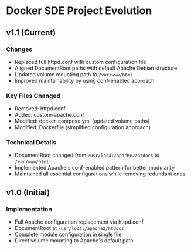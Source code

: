 # Docker SDE Project Evolution

## v1.1 (Current)
### Changes
- Replaced full httpd.conf with custom configuration file
- Aligned DocumentRoot paths with default Apache Debian structure
- Updated volume mounting path to `/var/www/html`
- Improved maintainability by using conf-enabled approach

### Key Files Changed
- Removed: httpd.conf
- Added: custom-apache.conf
- Modified: docker-compose.yml (updated volume paths)
- Modified: Dockerfile (simplified configuration approach)

### Technical Details
- DocumentRoot changed from `/usr/local/apache2/htdocs` to `/var/www/html`
- Implemented Apache's conf-enabled pattern for better modularity
- Maintained all essential configurations while removing redundant ones

## v1.0 (Initial)
### Implementation
- Full Apache configuration replacement via httpd.conf
- DocumentRoot at `/usr/local/apache2/htdocs`
- Complete module configuration in single file
- Direct volume mounting to Apache's default path